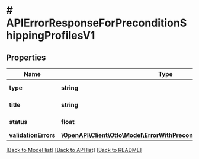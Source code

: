 # # APIErrorResponseForPreconditionShippingProfilesV1

## Properties

Name | Type | Description | Notes
------------ | ------------- | ------------- | -------------
**type** | **string** | url of the request |
**title** | **string** | type of error |
**status** | **float** | status code of response |
**validationErrors** | [**\OpenAPI\Client\Otto\Model\ErrorWithPreconditionShippingProfilesV1[]**](ErrorWithPreconditionShippingProfilesV1.md) |  |

[[Back to Model list]](../../README.md#models) [[Back to API list]](../../README.md#endpoints) [[Back to README]](../../README.md)
